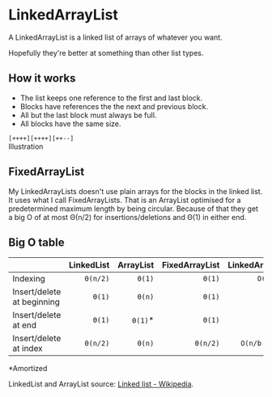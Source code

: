 # LinkedArrayList

A LinkedArrayList is a linked list of arrays of whatever you want.

Hopefully they're better at something than other list types.

## How it works

* The list keeps one reference to the first and last block.
* Blocks have references the the next and previous block.
* All but the last block must always be full.
* All blocks have the same size.

`[++++][++++][++--]`  
Illustration

## FixedArrayList

My LinkedArrayLists doesn't use plain arrays for the blocks in the linked list.
It uses what I call FixedArrayLists. That is an ArrayList optimised for a
predetermined maximum length by being circular. Because of that they get a
big O of at most Θ(n/2) for insertions/deletions and Θ(1) in either end. 

## Big O table

|                            | LinkedList  | ArrayList | FixedArrayList | LinkedArrayList |
|----------------------------|------------:|----------:|---------------:|----------------:|
| Indexing                   |    `Θ(n/2)` |    `Θ(1)` |         `Θ(1)` |      `O(n/b/2)` |
| Insert/delete at beginning |      `Θ(1)` |    `Θ(n)` |         `Θ(1)` |        `O(n/b)` |
| Insert/delete at end       |      `Θ(1)` |   `Θ(1)`* |         `Θ(1)` |          `O(1)` |
| Insert/delete at index     |    `Θ(n/2)` |    `Θ(n)` |       `Θ(n/2)` |  `O(n/b + b/2)` |

*Amortized

LinkedList and ArrayList source: [Linked list - Wikipedia](https://en.wikipedia.org/wiki/Linked_list#Linked_lists_vs._dynamic_arrays).  